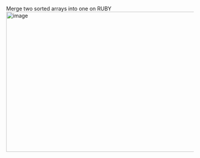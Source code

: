 Merge two sorted arrays into one on RUBY
<img width="743" height="376" alt="image" src="https://github.com/user-attachments/assets/4ccf58b7-9163-4ad2-ba24-cb93b4234728" />
